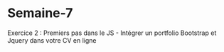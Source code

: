 # Semaine-7
Exercice 2 : Premiers pas dans le JS - Intégrer un portfolio Bootstrap et Jquery dans votre CV en ligne
